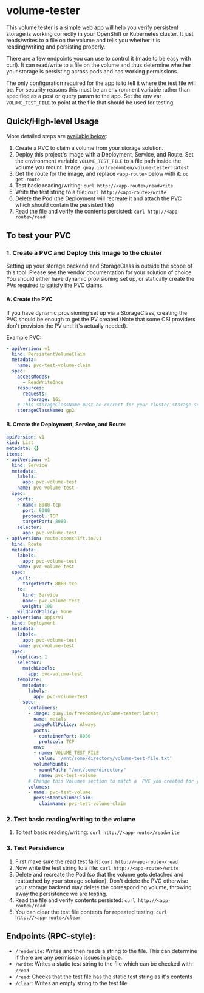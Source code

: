 # volume-tester

This volume tester is a simple web app will help you verify persistent storage is working correctly in your OpenShift or Kubernetes cluster.  It just reads/writes to a file on the volume and tells you whether it is reading/writing and persisting properly.

There are a few endpoints you can use to control it (made to be easy with curl).  It can read/write to a file on the volume and thus determine whether your storage is persisting across pods and has working permissions.

The only configuration required for the app is to tell it where the test file will be.  For security reasons this must be an environment variable rather than specified as a post or query param to the app.  Set the env var `VOLUME_TEST_FILE` to point at the file that should be used for testing.

## Quick/High-level Usage

More detailed steps are [available below](#to-test-your-pvc):

1.  Create a PVC to claim a volume from your storage solution.
1.  Deploy this project's image with a Deployment, Service, and Route. Set the environment variable `VOLUME_TEST_FILE` to a file path inside the volume you mount.  Image: `quay.io/freedomben/volume-tester:latest`
1.  Get the route for the image, and replace `<app-route>` below with it:  `oc get route`
1.  Test basic reading/writing:  `curl http://<app-route>/readwrite`
1.  Write the test string to a file:  `curl http://<app-route>/write`
1.  Delete the Pod (the Deployment will recreate it and attach the PVC which should contain the persisted file)
1.  Read the file and verify the contents persisted:  `curl http://<app-route>/read`


## To test your PVC

### 1. Create a PVC and Deploy this Image to the cluster

Setting up your storage backend and StorageClass is outside the scope of this tool.  Please see the vendor documentation for your solution of choice.  You should either have dynamic provisioning set up, or statically create the PVs required to satisfy the PVC claims.

#### A. Create the PVC

If you have dynamic provisioning set up via a StorageClass, creating the PVC should be enough to get the PV created (Note that some CSI providers don't provision the PV until it's actually needed).

Example PVC:

```yaml
- apiVersion: v1
  kind: PersistentVolumeClaim
  metadata:
    name: pvc-test-volume-claim
  spec:
    accessModes:
      - ReadWriteOnce
    resources:
      requests:
        storage: 1Gi
    # This storageClassName must be correct for your cluster storage solution
    storageClassName: gp2
```

#### B. Create the Deployment, Service, and Route:

```yaml
apiVersion: v1
kind: List
metadata: {}
items:
- apiVersion: v1
  kind: Service
  metadata:
    labels:
      app: pvc-volume-test
    name: pvc-volume-test
  spec:
    ports:
    - name: 8080-tcp
      port: 8080
      protocol: TCP
      targetPort: 8080
    selector:
      app: pvc-volume-test
- apiVersion: route.openshift.io/v1
  kind: Route
  metadata:
    labels:
      app: pvc-volume-test
    name: pvc-volume-test
  spec:
    port:
      targetPort: 8080-tcp
    to:
      kind: Service
      name: pvc-volume-test
      weight: 100
    wildcardPolicy: None
- apiVersion: apps/v1
  kind: Deployment
  metadata:
    labels:
      app: pvc-volume-test
    name: pvc-volume-test
  spec:
    replicas: 1
    selector:
      matchLabels:
        app: pvc-volume-test
    template:
      metadata:
        labels:
          app: pvc-volume-test
      spec:
        containers:
        - image: quay.io/freedomben/volume-tester:latest
          name: metals
          imagePullPolicy: Always
          ports:
          - containerPort: 8080
            protocol: TCP
          env:
          - name: VOLUME_TEST_FILE
            value: '/mnt/some/directory/volume-test-file.txt'
          volumeMounts:
          - mountPath: "/mnt/some/directory"
            name: pvc-test-volume
        # Change this Volumes section to match a  PVC you created for your storage backend
        volumes:
        - name: pvc-test-volume
          persistentVolumeClaim:
            claimName: pvc-test-volume-claim
```

### 2.  Test basic reading/writing to the volume

1.  To test basic reading/writing:  `curl http://<app-route>/readwrite`

### 3.  Test Persistence

1.  First make sure the read test fails:  `curl http://<app-route>/read`
1.  Now write the test string to a file:  `curl http://<app-route>/write`
1.  Delete and recreate the Pod (so that the volume gets detached and reattached by your storage solution).  Don't delete the PVC otherwise your storage backend may delete the corresponding volume, throwing away the persistence we are testing.
1.  Read the file and verify contents persisted:  `curl http://<app-route>/read`
1.  You can clear the test file contents for repeated testing:  `curl http://<app-route>/clear`

## Endpoints (RPC-style):

* `/readwrite`:  Writes and then reads a string to the file.  This can determine if there are any permission issues in place.
* `/write`:  Writes a static test string to the file which can be checked with `/read`
* `/read`:  Checks that the test file has the static test string as it's contents
* `/clear`:  Writes an empty string to the test file
